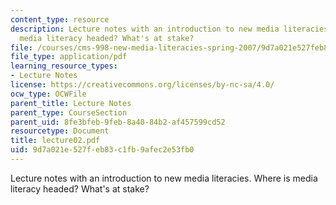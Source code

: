 ```yaml
---
content_type: resource
description: Lecture notes with an introduction to new media literacies. Where is
  media literacy headed? What's at stake?
file: /courses/cms-998-new-media-literacies-spring-2007/9d7a021e527feb83c1fb9afec2e53fb0_lecture02.pdf
file_type: application/pdf
learning_resource_types:
- Lecture Notes
license: https://creativecommons.org/licenses/by-nc-sa/4.0/
ocw_type: OCWFile
parent_title: Lecture Notes
parent_type: CourseSection
parent_uid: 8fe3bfeb-9feb-8a40-84b2-af457599cd52
resourcetype: Document
title: lecture02.pdf
uid: 9d7a021e-527f-eb83-c1fb-9afec2e53fb0
---
```

Lecture notes with an introduction to new media literacies. Where is media literacy headed? What's at stake?